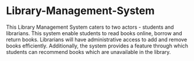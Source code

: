 # Library-Management-System
This Library Management System caters to two actors - students and librarians. This system enable students to read books online, borrow and return books. Librarians will have administrative access to add and remove books efficiently. Additionally, the system provides a feature through which students can recommend books which are unavailable in the library.
